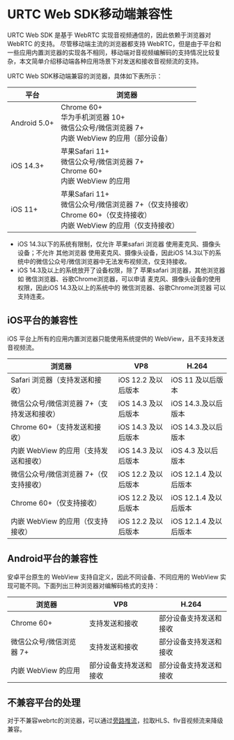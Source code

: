# URTC Web SDK移动端兼容性

URTC Web SDK 是基于 WebRTC 实现音视频通信的，因此依赖于浏览器对 WebRTC 的支持。
尽管移动端主流的浏览器都支持 WebRTC，但是由于平台和一些应用内置浏览器的实现各不相同，移动端对音视频编解码的支持情况比较复杂，本文简单介绍移动端各种应用场景下对发送和接收音视频流的支持。     

URTC Web SDK移动端兼容的浏览器，具体如下表所示：

|平台 | 浏览器 |
|-|-|
|Android 5.0+  | Chrome 60+ <br> 华为手机浏览器 10+ <br> 微信公众号/微信浏览器 7+  <br>内嵌 WebView 的应用（部分设备） |
|iOS 14.3+   | 苹果Safari 11+ <br> 微信公众号/微信浏览器 7+  <br> Chrome 60+   <br> 内嵌 WebView 的应用 |
|iOS 11+   | 苹果Safari 11+ <br> 微信公众号/微信浏览器 7+（仅支持接收）<br> Chrome 60+（仅支持接收）  <br> 内嵌 WebView 的应用（仅支持接收）|

 - iOS 14.3以下的系统有限制，仅允许 苹果safari 浏览器 使用麦克风、摄像头设备；不允许 其他浏览器 使用麦克风、摄像头设备，因此iOS 14.3以下的系统中的微信公众号/微信浏览器中无法发布视频流，仅支持接收。
 - iOS 14.3及以上的系统放开了设备权限，除了 苹果safari 浏览器，其他浏览器 如 微信浏览器、谷歌Chrome浏览器，可以申请 麦克风、摄像头设备的使用权限，因此iOS 14.3及以上的系统中的 微信浏览器、谷歌Chrome浏览器 可以支持连麦。

## iOS平台的兼容性

iOS 平台上所有的应用内置浏览器只能使用系统提供的 WebView，且不支持发送音视频流。      

|浏览器|VP8|H.264|
|-|-|-|
|Safari 浏览器（支持发送和接收）|iOS 12.2 及以后版本|iOS 11 及以后版本|
|微信公众号/微信浏览器 7+（支持发送和接收）|iOS 14.3 及以后版本|iOS 14.3.及以后版本|
|Chrome 60+（支持发送和接收）|iOS 14.3 及以后版本|iOS 14.3.及以后版本|
|内嵌 WebView 的应用（支持发送和接收）	|iOS 14.3 及以后版本	|iOS 4.3 及以后版本|
|微信公众号/微信浏览器 7+（仅支持接收）|iOS 12.2 及以后版本|iOS 12.1.4 及以后版本|
|Chrome 60+（仅支持接收）|iOS 12.2 及以后版本|iOS 12.1.4 及以后版本|
|内嵌 WebView 的应用（仅支持接收）|iOS 12.2 及以后版本|iOS 12.1.4 及以后版本|


## Android平台的兼容性

安卓平台原生的 WebView 支持自定义，因此不同设备、不同应用的 WebView 实现可能不同。下面列出三种浏览器对编解码格式的支持：

|浏览器|VP8|H.264|
|-|-|-|
|Chrome 60+ |支持发送和接收	|部分设备支持发送和接收|
|微信公众号/微信浏览器 7+|支持发送和接收|部分设备支持发送和接收|
|内嵌 WebView 的应用|部分设备支持发送和接收|部分设备支持发送和接收|

## 不兼容平台的处理

对于不兼容webrtc的浏览器，可以通过[旁路推流](urtc/sdk/Video/cdnSteaming)，拉取HLS、flv音视频流来降级兼容。

